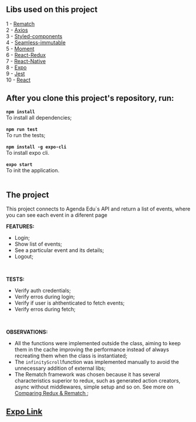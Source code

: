 

## Libs used on this project

1 - [Rematch](https://github.com/rematch/rematch?target=_blank)<br>
2 - [Axios](https://github.com/axios/axios)<br>
3 - [Styled-components](https://github.com/styled-components/styled-components)<br>
4 - [Seamless-immutable](https://github.com/rtfeldman/seamless-immutable)<br>
5 - [Moment](https://momentjs.com/)<br>
6 - [React-Redux](https://github.com/reduxjs/react-redux)<br>
7 - [React-Native](https://facebook.github.io/react-native)<br>
8 - [Expo](https://expo.io/)<br>
9 - [Jest](https://jestjs.io/)<br>
10 - [React](https://reactjs.org/)<br>


## After you clone this project's repository, run:

**`npm install`** <br>
To install all dependencies;
<br><br>
**`npm run test`** <br>
To run the tests;
<br><br>
**`npm install -g expo-cli`** <br>
To install expo cli.
<br><br>
**`expo start`** <br>
To init the application.<br>
<br>

## The project

This project connects to Agenda Edu`s API and return a list of events, where you can see each event in a diferent page <br>

**FEATURES:**
* Login;
* Show list of events;
* See a particular event and its details;
* Logout;


<br>


**TESTS:**
* Verify auth credentials;
* Verify erros during login;
* Verify if user is ahthenticated to fetch events;
* Verify erros during fetch;


<br>

**OBSERVATIONS:**
* All the functions were implemented outside the class, aiming to keep them in the cache improving the performance instead of always recreating them when the class is instantiated;
* The `infinityScroll`function was implemented manually to avoid the unnecessary addition of external libs;
* The Rematch framework was chosen because it has several characteristics superior to redux, such as generated action creators, async	without middlewares, simple setup and so on. See more on [Comparing Redux & Rematch
](https://github.com/rematch/rematch/blob/master/docs/purpose.md);


## [Expo Link](https://expo.io/@bradhick/edu-test-expo)



